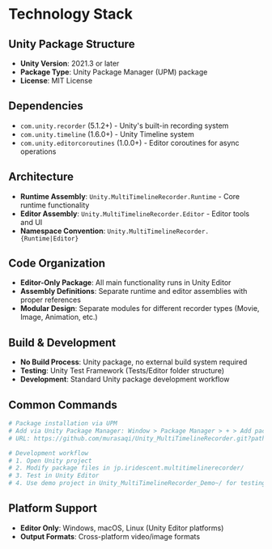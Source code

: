 # Technology Stack

## Unity Package Structure
- **Unity Version**: 2021.3 or later
- **Package Type**: Unity Package Manager (UPM) package
- **License**: MIT License

## Dependencies
- `com.unity.recorder` (5.1.2+) - Unity's built-in recording system
- `com.unity.timeline` (1.6.0+) - Unity Timeline system
- `com.unity.editorcoroutines` (1.0.0+) - Editor coroutines for async operations

## Architecture
- **Runtime Assembly**: `Unity.MultiTimelineRecorder.Runtime` - Core runtime functionality
- **Editor Assembly**: `Unity.MultiTimelineRecorder.Editor` - Editor tools and UI
- **Namespace Convention**: `Unity.MultiTimelineRecorder.{Runtime|Editor}`

## Code Organization
- **Editor-Only Package**: All main functionality runs in Unity Editor
- **Assembly Definitions**: Separate runtime and editor assemblies with proper references
- **Modular Design**: Separate modules for different recorder types (Movie, Image, Animation, etc.)

## Build & Development
- **No Build Process**: Unity package, no external build system required
- **Testing**: Unity Test Framework (Tests/Editor folder structure)
- **Development**: Standard Unity package development workflow

## Common Commands
```bash
# Package installation via UPM
# Add via Unity Package Manager: Window > Package Manager > + > Add package from git URL
# URL: https://github.com/murasaqi/Unity_MultiTimelineRecorder.git?path=jp.iridescent.multitimelinerecorder

# Development workflow
# 1. Open Unity project
# 2. Modify package files in jp.iridescent.multitimelinerecorder/
# 3. Test in Unity Editor
# 4. Use demo project in Unity_MultiTimelineRecorder_Demo~/ for testing
```

## Platform Support
- **Editor Only**: Windows, macOS, Linux (Unity Editor platforms)
- **Output Formats**: Cross-platform video/image formats